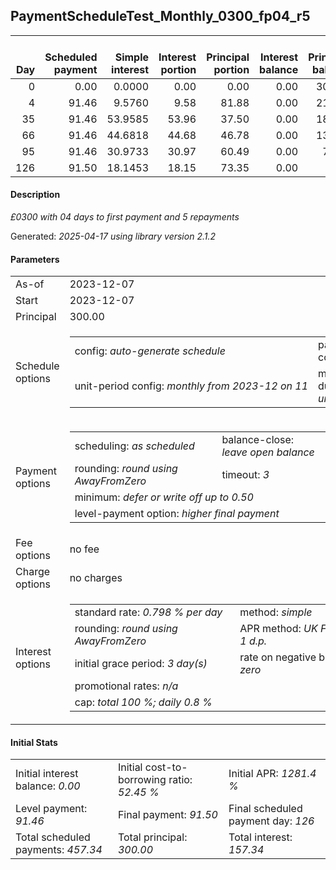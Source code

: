 <h2>PaymentScheduleTest_Monthly_0300_fp04_r5</h2>
<table>
    <thead style="vertical-align: bottom;">
        <th style="text-align: right;">Day</th>
        <th style="text-align: right;">Scheduled payment</th>
        <th style="text-align: right;">Simple interest</th>
        <th style="text-align: right;">Interest portion</th>
        <th style="text-align: right;">Principal portion</th>
        <th style="text-align: right;">Interest balance</th>
        <th style="text-align: right;">Principal balance</th>
        <th style="text-align: right;">Total simple interest</th>
        <th style="text-align: right;">Total interest</th>
        <th style="text-align: right;">Total principal</th>
    </thead>
    <tr style="text-align: right;">
        <td class="ci00">0</td>
        <td class="ci01" style="white-space: nowrap;">0.00</td>
        <td class="ci02">0.0000</td>
        <td class="ci03">0.00</td>
        <td class="ci04">0.00</td>
        <td class="ci05">0.00</td>
        <td class="ci06">300.00</td>
        <td class="ci07">0.0000</td>
        <td class="ci08">0.00</td>
        <td class="ci09">0.00</td>
    </tr>
    <tr style="text-align: right;">
        <td class="ci00">4</td>
        <td class="ci01" style="white-space: nowrap;">91.46</td>
        <td class="ci02">9.5760</td>
        <td class="ci03">9.58</td>
        <td class="ci04">81.88</td>
        <td class="ci05">0.00</td>
        <td class="ci06">218.12</td>
        <td class="ci07">9.5760</td>
        <td class="ci08">9.58</td>
        <td class="ci09">81.88</td>
    </tr>
    <tr style="text-align: right;">
        <td class="ci00">35</td>
        <td class="ci01" style="white-space: nowrap;">91.46</td>
        <td class="ci02">53.9585</td>
        <td class="ci03">53.96</td>
        <td class="ci04">37.50</td>
        <td class="ci05">0.00</td>
        <td class="ci06">180.62</td>
        <td class="ci07">63.5345</td>
        <td class="ci08">63.54</td>
        <td class="ci09">119.38</td>
    </tr>
    <tr style="text-align: right;">
        <td class="ci00">66</td>
        <td class="ci01" style="white-space: nowrap;">91.46</td>
        <td class="ci02">44.6818</td>
        <td class="ci03">44.68</td>
        <td class="ci04">46.78</td>
        <td class="ci05">0.00</td>
        <td class="ci06">133.84</td>
        <td class="ci07">108.2163</td>
        <td class="ci08">108.22</td>
        <td class="ci09">166.16</td>
    </tr>
    <tr style="text-align: right;">
        <td class="ci00">95</td>
        <td class="ci01" style="white-space: nowrap;">91.46</td>
        <td class="ci02">30.9733</td>
        <td class="ci03">30.97</td>
        <td class="ci04">60.49</td>
        <td class="ci05">0.00</td>
        <td class="ci06">73.35</td>
        <td class="ci07">139.1896</td>
        <td class="ci08">139.19</td>
        <td class="ci09">226.65</td>
    </tr>
    <tr style="text-align: right;">
        <td class="ci00">126</td>
        <td class="ci01" style="white-space: nowrap;">91.50</td>
        <td class="ci02">18.1453</td>
        <td class="ci03">18.15</td>
        <td class="ci04">73.35</td>
        <td class="ci05">0.00</td>
        <td class="ci06">0.00</td>
        <td class="ci07">157.3349</td>
        <td class="ci08">157.34</td>
        <td class="ci09">300.00</td>
    </tr>
</table>
<h4>Description</h4>
<p><i>£0300 with 04 days to first payment and 5 repayments</i></p>
<p>Generated: <i>2025-04-17 using library version 2.1.2</i></p>
<h4>Parameters</h4>
<table>
    <tr>
        <td>As-of</td>
        <td>2023-12-07</td>
    </tr>
    <tr>
        <td>Start</td>
        <td>2023-12-07</td>
    </tr>
    <tr>
        <td>Principal</td>
        <td>300.00</td>
    </tr>
    <tr>
        <td>Schedule options</td>
        <td>
            <table>
                <tr>
                    <td>config: <i>auto-generate schedule</i></td>
                    <td>payment count: <i>5</i></td>
                </tr>
                <tr>
                    <td style="white-space: nowrap;">unit-period config: <i>monthly from 2023-12 on 11</i></td>
                    <td>max duration: <i>unlimited</i></td>
                </tr>
            </table>
        </td>
    </tr>
    <tr>
        <td>Payment options</td>
        <td>
            <table>
                <tr>
                    <td>scheduling: <i>as scheduled</i></td>
                    <td>balance-close: <i>leave&nbsp;open&nbsp;balance</i></td>
                </tr>
                <tr>
                    <td>rounding: <i>round using AwayFromZero</i></td>
                    <td>timeout: <i>3</i></td>
                </tr>
                <tr>
                    <td colspan='2'>minimum: <i>defer&nbsp;or&nbsp;write&nbsp;off&nbsp;up&nbsp;to&nbsp;0.50</i></td>
                </tr>
                <tr>
                    <td colspan='2'>level-payment option: <i>higher&nbsp;final&nbsp;payment</i></td>
                </tr>
            </table>
        </td>
    </tr>
    <tr>
        <td>Fee options</td>
        <td>no fee
        </td>
    </tr>
    <tr>
        <td>Charge options</td>
        <td>no charges
        </td>
    </tr>
    <tr>
        <td>Interest options</td>
        <td>
            <table>
                <tr>
                    <td>standard rate: <i>0.798 % per day</i></td>
                    <td>method: <i>simple</i></td>
                </tr>
                <tr>
                    <td>rounding: <i>round using AwayFromZero</i></td>
                    <td>APR method: <i>UK FCA to 1 d.p.</i></td>
                </tr>
                <tr>
                    <td>initial grace period: <i>3 day(s)</i></td>
                    <td>rate on negative balance: <i>zero</i></td>
                </tr>
                <tr>
                    <td colspan="2">promotional rates: <i><i>n/a</i></i></td>
                </tr>
                <tr>
                    <td colspan="2">cap: <i>total 100 %; daily 0.8 %</td>
                </tr>
            </table>
        </td>
    </tr>
</table>
<h4>Initial Stats</h4>
<table>
    <tr>
        <td>Initial interest balance: <i>0.00</i></td>
        <td>Initial cost-to-borrowing ratio: <i>52.45 %</i></td>
        <td>Initial APR: <i>1281.4 %</i></td>
    </tr>
    <tr>
        <td>Level payment: <i>91.46</i></td>
        <td>Final payment: <i>91.50</i></td>
        <td>Final scheduled payment day: <i>126</i></td>
    </tr>
    <tr>
        <td>Total scheduled payments: <i>457.34</i></td>
        <td>Total principal: <i>300.00</i></td>
        <td>Total interest: <i>157.34</i></td>
    </tr>
</table>
